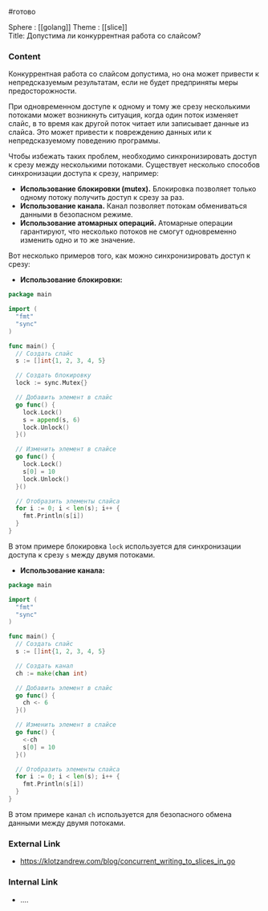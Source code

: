 #готово 

Sphere : [[golang]]
Theme : [[slice]]  
Title: Допустима ли конкуррентная работа со слайсом?
### Content

Конкуррентная работа со слайсом допустима, но она может привести к непредсказуемым результатам, если не будет предприняты меры предосторожности.

При одновременном доступе к одному и тому же срезу несколькими потоками может возникнуть ситуация, когда один поток изменяет слайс, в то время как другой поток читает или записывает данные из слайса. Это может привести к повреждению данных или к непредсказуемому поведению программы.

Чтобы избежать таких проблем, необходимо синхронизировать доступ к срезу между несколькими потоками. Существует несколько способов синхронизации доступа к срезу, например:

- **Использование блокировки (mutex).** Блокировка позволяет только одному потоку получить доступ к срезу за раз.
- **Использование канала.** Канал позволяет потокам обмениваться данными в безопасном режиме.
- **Использование атомарных операций.** Атомарные операции гарантируют, что несколько потоков не смогут одновременно изменить одно и то же значение.

Вот несколько примеров того, как можно синхронизировать доступ к срезу:

- **Использование блокировки:**
```go
package main

import (
  "fmt"
  "sync"
)

func main() {
  // Создать слайс
  s := []int{1, 2, 3, 4, 5}

  // Создать блокировку
  lock := sync.Mutex{}

  // Добавить элемент в слайс
  go func() {
    lock.Lock()
    s = append(s, 6)
    lock.Unlock()
  }()

  // Изменить элемент в слайсе
  go func() {
    lock.Lock()
    s[0] = 10
    lock.Unlock()
  }()

  // Отобразить элементы слайса
  for i := 0; i < len(s); i++ {
    fmt.Println(s[i])
  }
}


```
В этом примере блокировка `lock` используется для синхронизации доступа к срезу `s` между двумя потоками.

- **Использование канала:**
```go
package main

import (
  "fmt"
  "sync"
)

func main() {
  // Создать слайс
  s := []int{1, 2, 3, 4, 5}

  // Создать канал
  ch := make(chan int)

  // Добавить элемент в слайс
  go func() {
    ch <- 6
  }()

  // Изменить элемент в слайсе
  go func() {
    <-ch
    s[0] = 10
  }()

  // Отобразить элементы слайса
  for i := 0; i < len(s); i++ {
    fmt.Println(s[i])
  }
}

```
В этом примере канал `ch` используется для безопасного обмена данными между двумя потоками.

### External Link

- https://klotzandrew.com/blog/concurrent_writing_to_slices_in_go

### Internal Link

- ....
